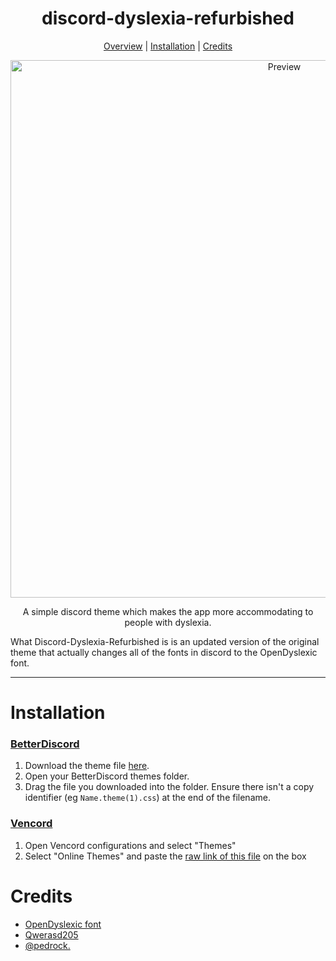 <h1 align="center">discord-dyslexia-refurbished</h1>
  
<p align="center">
  <a href="#discord-dyslexia-refurbished">Overview</a> |
  <a href="#installation">Installation</a> |
  <a href="#credits">Credits</a>
</p>

<p align="center">
  <img alt="Preview" width="860" alt="preview" src="https://i.imgur.com/4duLD8V.png">
<p align="center">

<p align="center">A simple discord theme which makes the app more accommodating to people with dyslexia.

What Discord-Dyslexia-Refurbished is is an updated version of the original theme that actually changes all of the fonts in discord to the OpenDyslexic font.
</p>

---

# Installation

### <a href="https://github.com/BetterDiscord/BetterDiscord" target="_blank">BetterDiscord</a>

1. Download the theme file [here](https://github.com/KingKusuo/discord-dyslexia-refurbished/blob/main/dyslexia.theme.css).
2. Open your BetterDiscord themes folder.
3. Drag the file you downloaded into the folder. Ensure there isn't a copy identifier (eg `Name.theme(1).css`) at the end of the filename.

### <a href="https://github.com/Vencord/Vesktop" target="_blank">Vencord</a>

1. Open Vencord configurations and select "Themes"
2. Select "Online Themes" and paste the <a href="https://raw.githubusercontent.com/KingKusuo/discord-dyslexia-refurbished/main/dyslexia.theme.css">raw link of this file</a> on the box

# Credits
- [OpenDyslexic font](https://opendyslexic.org/)
- [Qwerasd205](https://github.com/qwerasd205)
- [@pedrock.](https://github.com/KingKusuo)

